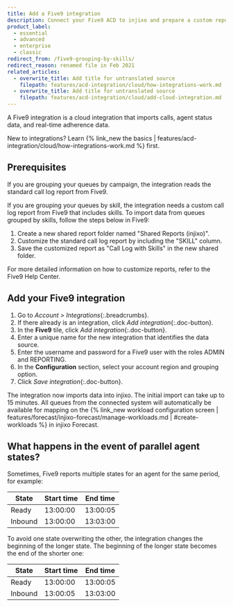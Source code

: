 ```yaml
---
title: Add a Five9 integration
description: Connect your Five9 ACD to injixo and prepare a custom report to use queue grouping by skills.
product_label:
  - essential
  - advanced
  - enterprise
  - classic
redirect_from: /five9-grouping-by-skills/
redirect_reason: renamed file in Feb 2021
related_articles:
  - overwrite_title: Add title for untranslated source
    filepath: features/acd-integration/cloud/how-integrations-work.md
  - overwrite_title: Add title for untranslated source
    filepath: features/acd-integration/cloud/add-cloud-integration.md
---
```


A Five9 integration is a cloud integration that imports calls, agent status data, and real-time adherence data.

New to integrations? Learn {% link_new the basics | features/acd-integration/cloud/how-integrations-work.md %} first.

## Prerequisites

If you are grouping your queues by campaign, the integration reads the standard call log report from Five9.

If you are grouping your queues by skill, the integration needs a custom call log report from Five9 that includes skills. To import data from queues grouped by skills, follow the steps below in Five9:

 1. Create a new shared report folder named "Shared Reports (injixo)".
 2. Customize the standard call log report by including the "SKILL" column.
 3. Save the customized report as "Call Log with Skills" in the new shared folder.

For more detailed information on how to customize reports, refer to the Five9 Help Center.

## Add your Five9 integration

1. Go to _Account > Integrations_{:.breadcrumbs}.
2. If there already is an integration, click _Add integration_{:.doc-button}.
3. In the **Five9** tile, click _Add integration_{:.doc-button}.
4. Enter a unique name for the new integration that identifies the data source.
5. Enter the username and password for a Five9 user with the roles ADMIN and REPORTING.
6. In the **Configuration** section, select your account region and grouping option.
7. Click _Save integration_{:.doc-button}.

The integration now imports data into injixo. The initial import can take up to 15 minutes. All queues from the connected system will automatically be available for mapping on the {% link_new workload configuration screen | features/forecast/injixo-forecast/manage-workloads.md | #create-workloads %} in injixo Forecast.

## What happens in the event of parallel agent states?

Sometimes, Five9 reports multiple states for an agent for the same period, for example:

| State   | Start time | End time |
| ------- | ---------- | -------- |
| Ready   | 13:00:00   | 13:00:05 |
| Inbound | 13:00:00   | 13:03:00 |

To avoid one state overwriting the other, the integration changes the beginning of the longer state. The beginning of the longer state becomes the end of the shorter one:

| State   | Start time | End time |
| ------- | ---------- | -------- |
| Ready   | 13:00:00   | 13:00:05 |
| Inbound | 13:00:05   | 13:03:00 |
